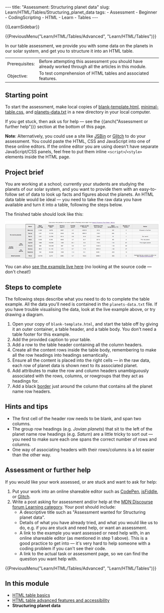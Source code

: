 --- title: "Assessment: Structuring planet data" slug: Learn/HTML/Tables/Structuring\_planet\_data tags: - Assessment - Beginner - CodingScripting - HTML - Learn - Tables ---

{{LearnSidebar}}

{{PreviousMenu("Learn/HTML/Tables/Advanced", "Learn/HTML/Tables")}}

In our table assessment, we provide you with some data on the planets in our solar system, and get you to structure it into an HTML table.

<table><tbody><tr class="odd"><td>Prerequisites:</td><td>Before attempting this assessment you should have already worked through all the articles in this module.</td></tr><tr class="even"><td>Objective:</td><td>To test comprehension of HTML tables and associated features.</td></tr></tbody></table>

Starting point
--------------

To start the assessment, make local copies of [blank-template.html](https://github.com/mdn/learning-area/blob/master/html/tables/assessment-start/blank-template.html), [minimal-table.css](https://github.com/mdn/learning-area/blob/master/html/tables/assessment-start/minimal-table.css), and [planets-data.txt](https://github.com/mdn/learning-area/blob/master/html/tables/assessment-start/planets-data.txt) in a new directory in your local computer.

If you get stuck, then ask us for help — see the {{anch("Assessment or further help")}} section at the bottom of this page.

**Note**: Alternatively, you could use a site like <a href="https://jsbin.com/" class="external external-icon">JSBin</a> or [Glitch](https://glitch.com/) to do your assessment. You could paste the HTML, CSS and JavaScript into one of these online editors. If the online editor you are using doesn't have separate JavaScript/CSS panels, feel free to put them inline `<script>`/`<style>` elements inside the HTML page.

Project brief
-------------

You are working at a school; currently your students are studying the planets of our solar system, and you want to provide them with an easy-to-follow set of data to look up facts and figures about the planets. An HTML data table would be ideal — you need to take the raw data you have available and turn it into a table, following the steps below.

The finished table should look like this:

![](assessment-table.png)

You can also [see the example live here](https://mdn.github.io/learning-area/html/tables/assessment-finished/planets-data.html) (no looking at the source code — don't cheat!)

Steps to complete
-----------------

The following steps describe what you need to do to complete the table example. All the data you'll need is contained in the `planets-data.txt` file. If you have trouble visualising the data, look at the live example above, or try drawing a diagram.

1.  Open your copy of `blank-template.html`, and start the table off by giving it an outer container, a table header, and a table body. You don't need a table footer for this example.
2.  Add the provided caption to your table.
3.  Add a row to the table header containing all the column headers.
4.  Create all the content rows inside the table body, remembering to make all the row headings into headings semantically.
5.  Ensure all the content is placed into the right cells — in the raw data, each row of planet data is shown next to its associated planet.
6.  Add attributes to make the row and column headers unambiguously associated with the rows, columns, or rowgroups that they act as headings for.
7.  Add a black [border](/en-US/docs/Web/CSS/border) just around the column that contains all the planet name row headers.

Hints and tips
--------------

-   The first cell of the header row needs to be blank, and span two columns.
-   The group row headings (e.g. *Jovian planets*) that sit to the left of the planet name row headings (e.g. *Saturn*) are a little tricky to sort out — you need to make sure each one spans the correct number of rows and columns.
-   One way of associating headers with their rows/columns is a lot easier than the other way.

Assessment or further help
--------------------------

If you would like your work assessed, or are stuck and want to ask for help:

1.  Put your work into an online shareable editor such as [CodePen](https://codepen.io/), [jsFiddle](https://jsfiddle.net/), or [Glitch](https://glitch.com/).
2.  Write a post asking for assessment and/or help at the <a href="https://discourse.mozilla.org/c/mdn/learn" class="external external-icon">MDN Discourse forum Learning category</a>. Your post should include:
    -   A descriptive title such as "Assessment wanted for Structuring planet data".
    -   Details of what you have already tried, and what you would like us to do, e.g. if you are stuck and need help, or want an assessment.
    -   A link to the example you want assessed or need help with, in an online shareable editor (as mentioned in step 1 above). This is a good practice to get into — it's very hard to help someone with a coding problem if you can't see their code.
    -   A link to the actual task or assessment page, so we can find the question you want help with.

{{PreviousMenu("Learn/HTML/Tables/Advanced", "Learn/HTML/Tables")}}

In this module
--------------

-   [HTML table basics](/en-US/docs/Learn/HTML/Tables/Basics)
-   [HTML table advanced features and accessibility](/en-US/docs/Learn/HTML/Tables/Advanced)
-   **Structuring planet data**

